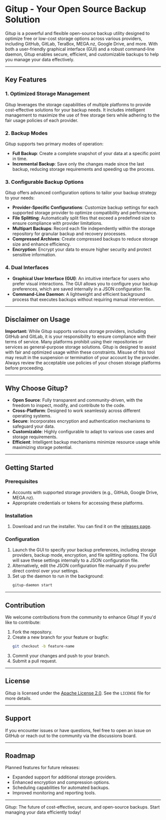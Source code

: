 # Gitup - Your Open Source Backup Solution

Gitup is a powerful and flexible open-source backup utility designed to optimize free or low-cost storage options across
various providers, including GitHub, GitLab, TeraBox, MEGA.nz, Google Drive, and more. With both a user-friendly
graphical interface (GUI) and a robust command-line daemon, Gitup enables secure, efficient, and customizable backups to
help you manage your data effectively.

---

## Key Features

### 1. **Optimized Storage Management**

Gitup leverages the storage capabilities of multiple platforms to provide cost-effective solutions for your backup
needs. It includes intelligent management to maximize the use of free storage tiers while adhering to the fair usage
policies of each provider.

### 2. **Backup Modes**

Gitup supports two primary modes of operation:

- **Full Backup**: Create a complete snapshot of your data at a specific point in time.
- **Incremental Backup**: Save only the changes made since the last backup, reducing storage requirements and speeding
  up the process.

### 3. **Configurable Backup Options**

Gitup offers advanced configuration options to tailor your backup strategy to your needs:

- **Provider-Specific Configurations**: Customize backup settings for each supported storage provider to optimize
  compatibility and performance.
- **File Splitting**: Automatically split files that exceed a predefined size to ensure compliance with provider
  limitations.
- **Multipart Backups**: Record each file independently within the storage repository for granular backup and recovery
  processes.
- **Compressed Archives**: Create compressed backups to reduce storage size and enhance efficiency.
- **Encryption**: Encrypt your data to ensure higher security and protect sensitive information.

### 4. **Dual Interfaces**

- **Graphical User Interface (GUI)**: An intuitive interface for users who prefer visual interactions. The GUI allows
  you to configure your backup preferences, which are saved internally in a JSON configuration file.
- **Command-Line Daemon**: A lightweight and efficient background process that executes backups without requiring manual
  intervention.

---

## Disclaimer on Usage

**Important:** While Gitup supports various storage providers, including GitHub and GitLab, it is your responsibility to
ensure compliance with their terms of service. Many platforms prohibit using their repositories or services as
general-purpose storage solutions. Gitup is designed to assist with fair and optimized usage within these constraints.
Misuse of this tool may result in the suspension or termination of your account by the provider. Always review the
acceptable use policies of your chosen storage platforms before proceeding.

---

## Why Choose Gitup?

- **Open Source**: Fully transparent and community-driven, with the freedom to inspect, modify, and contribute to the
  code.
- **Cross-Platform**: Designed to work seamlessly across different operating systems.
- **Secure**: Incorporates encryption and authentication mechanisms to safeguard your data.
- **Customizable**: Highly configurable to adapt to various use cases and storage requirements.
- **Efficient**: Intelligent backup mechanisms minimize resource usage while maximizing storage potential.

---

## Getting Started

### Prerequisites

- Accounts with supported storage providers (e.g., GitHub, Google Drive, MEGA.nz).
- Appropriate credentials or tokens for accessing these platforms.

### Installation

1. Download and run the installer. You can find it on the [releases page]().

### Configuration

1. Launch the GUI to specify your backup preferences, including storage providers, backup mode, encryption, and file
   splitting options. The GUI will save these settings internally to a JSON configuration file.
2. Alternatively, edit the JSON configuration file manually if you prefer direct control over your settings.
3. Set up the daemon to run in the background:
   ```bash
   gitup-daemon start
   ```

---

## Contribution

We welcome contributions from the community to enhance Gitup! If you'd like to contribute:

1. Fork the repository.
2. Create a new branch for your feature or bugfix:
   ```bash
   git checkout -b feature-name
   ```
3. Commit your changes and push to your branch.
4. Submit a pull request.

---

## License

Gitup is licensed under the [Apache License 2.0](https://www.apache.org/licenses/LICENSE-2.0). See the `LICENSE` file
for more details.

---

## Support

If you encounter issues or have questions, feel free to open an issue on GitHub or reach out to the community via the
discussions board.

---

## Roadmap

Planned features for future releases:

- Expanded support for additional storage providers.
- Enhanced encryption and compression options.
- Scheduling capabilities for automated backups.
- Improved monitoring and reporting tools.

---

Gitup: The future of cost-effective, secure, and open-source backups. Start managing your data efficiently today!


